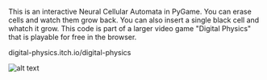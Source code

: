 This is an interactive Neural Cellular Automata in PyGame. You can erase cells and watch them grow back. You can also insert a single black cell and whatch it grow. This code is part of a larger video game "Digital Physics" that is playable for free in the browser.

digital-physics.itch.io/digital-physics

![alt text](neural_cellular_automata.gif)

